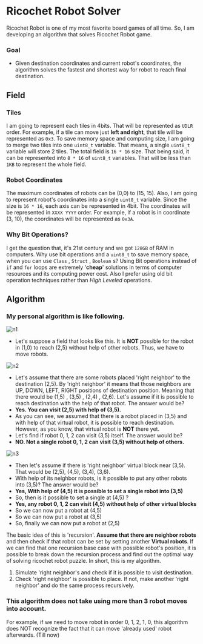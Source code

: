 # Ricochet Robot Solver
Ricochet Robot is one of my most favorite board games of all time. So, I am developing an algorithm that solves Ricochet Robot game.
### Goal
- Given destination coordinates and current robot's coordinates, the algorithm solves the fastest and shortest way for robot to reach final destination. 

## Field

### Tiles
I am going to represent each tiles in 4bits. That will be represented as `UDLR` order. For example, if a tile can move just **left and right**, that tile will be represented as `0x3`.  To save memory space and computing size, I am going to merge two tiles into one `uint8_t` variable. That means, a single `uint8_t` variable will store 2 tiles. The total field is `16 * 16` size. That being said, it can be represented into `8 * 16` of `uint8_t` variables. That will be less than `1KB` to represent the whole field. 

### Robot Coordinates
The maximum coordinates of robots can be (0,0) to (15, 15). Also, I am going to represent robot's coordinates into a single `uint8_t` variable. Since the size is `16 * 16`, each axis can be represented in 4bit. The coordinates will be represented in `XXXX YYYY` order. For example, if a robot is in coordinate (3, 10), the coordinates will be represented as `0x3A`. 

### Why Bit Operations?
I get the question that, it's 21st century and we got `128GB` of RAM in computers. Why use bit operations and a `uint8_t` to save memory space, when you can use `Class` , `Struct` , `Boolean` s? Using Bit operations instead of `if` and `for` loops are extremely '**cheap**' solutions in terms of computer resources and its computing power cost. Also I prefer using old bit operation techniques rather than *High Leveled* operations.

## Algorithm
### My personal algorithm is like following. 
![n1](http://fs.gooday2die.net/pic/n1.PNG)
- Let's suppose a field that looks like this. It is **NOT** possible for the robot in (1,0) to reach (2,5) without help of other robots. Thus, we have to move robots.

![n2](http://fs.gooday2die.net/pic/n2.PNG)
- Let's assume that there are some robots placed 'right neighbor' to the destination (2,5). By 'right neighbor' it means that those neighbors are UP, DOWN, LEFT, RIGHT positions of destination position. Meaning that there would be (1,5) , (3,5) , (2,4) , (2,6). Let's assume if it is possible to reach destination with the help of that robot. The answer would be?
- **Yes. You can visit (2,5) with help of (3,5).**
- As you can see, we assumed that there is a robot placed in (3,5) and with help of that virtual robot, it is possible to reach destination. However, as you know, that virtual robot is **NOT** there yet. 
- Let's find if robot 0, 1, 2 can visit (3,5) itself. The answer would be?
- **NO. Not a single robot 0, 1, 2 can visit (3,5) without help of others.** 

![n3](http://fs.gooday2die.net/pic/n3.PNG)
- Then let's assume if there is 'right neighbor' virtual block near (3,5). That would be (2,5), (4,5), (3,4), (3,6). 
- With help of its neighbor robots, is it possible to put any other robots into (3,5)? The answer would be?
- **Yes, With help of (4,5) it is possible to set a single robot into (3,5)**
- So, then is it possible to set a single at (4,5) ? 
- **Yes, any robot 0, 1, 2 can visit (4,5) without help of other virtual blocks**
- So we can now put a robot at (4,5)
- So we can now put a robot at (3,5)
- So, finally we can now put a robot at (2,5)

The basic idea of this is 'recursion'. **Assume that there are neighbor robots** and then check if that robot can be set by setting another **Virtual robots**. If we can find that one recursion base case with possible robot's position, it is possible to break down the recursion process and find out the optimal way of solving ricochet robot puzzle. In short, this is my algorithm.

1. Simulate 'right neighbor's and check if it is possible to visit destination.
2. Check 'right neighbor' is possible to place. If not, make another 'right neighbor' and do the same process recursively.

### This algorithm does not take using more than 3 robot moves into account. 

For example, if we need to move robot in order 0, 1, 2, 1, 0, this algorithm does NOT recognize the fact that it can move 'already used' robot afterwards. (Till now)
